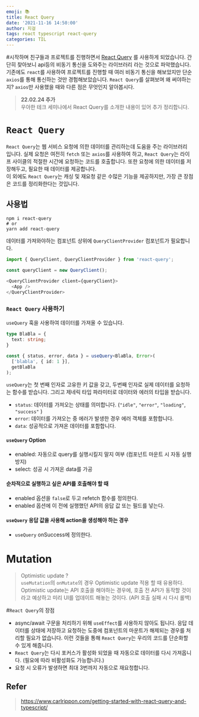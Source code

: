 ```yaml
---
emoji: 📚
title: React Query
date: '2021-11-16 14:50:00'
author: 지걸
tags: react typescript react-query
categories: TIL
---
```


#시작하며
친구들과 프로젝트를 진행하면서 [React Query](https://react-query.tanstack.com/) 를 사용하게 되었습니다. 간단히 찾아보니 api등의 비동기 통신을 도와주는 라이브러리 라는 것으로 파악했습니다. 기존에도 `react`를 사용하여 프로젝트를 진행할 때 여러 비동기 통신을 해보았지만 단순 `axios`를 통해 통신하는 것만 경험해보았습니다. `React Query`를 살펴보며 왜 써야하는지? `axios`만 사용했을 때와 다른 점은 무엇인지 알아봅시다.  
> **22.02.24 추가**  
> 우아한 테크 세미나에서 React Query를 소개한 내용이 있어 추가 정리합니다.

# `React Query`
`React Query`는 웹 서비스 요청에 의한 데이터를 관리하는데 도움을 주는 라이브러리 입니다. 실제 요청은 여전히 `fetch` 또는 `axios`를 사용하여 하고, `React Query`는 라이프 사이클의 적절한 시간에 요청하는 코드를 호출합니다. 또한 요청에 의한 데이터를 저장해두고, 필요한 때 데이터를 제공합니다.  
이 외에도 `React Query`는 캐싱 및 재요청 같은 수많은 기능을 제공하지만, 가장 큰 장점은 코드를 정리화한다는 것입니다.

## 사용법
```
npm i react-query
# or
yarn add react-query
```

데이터를 가져와야하는 컴포넌트 상위에 `QueryClientProvider` 컴포넌트가 필요합니다.
```javascript
import { QueryClient, QueryClientProvider } from 'react-query';

const queryClient = new QueryClient();
  
<QueryClientProvider client={queryClient}>
  <App />
</QueryClientProvider>
```

### `React Query` 사용하기
`useQuery` 훅을 사용하여 데이터를 가져올 수 있습니다.
```typescript
type BlaBla = {
  text: string;
}

const { status, error, data } = useQuery<BlaBla, Error>(
  ['blabla', { id: 1 }],
  getBlaBla
);
```
`useQuery`는 첫 번째 인자로 고유한 키 값을 갖고, 두번째 인자로 실제 데이터를 요청하는 함수를 받습니다. 그리고 제네릭 타입 파라미터로 데이터와 에러의 타입을 받습니다.

- `status`: 데이터를 가져오는 상태를 의미합니다. (`"idle"`, `"error"`, `"loading"`, `"success"` )
- `error`: 데이터를 가져오는 중 에러가 발생한 경우 에러 객체를 포함합니다.
- `data`: 성공적으로 가져온 데이터를 포함합니다.

#### `useQuery` Option
- enabled: 자동으로 query를 실행시킬지 말지 여부 (컴포넌트 마운트 시 자동 실행 방지)
- select: 성공 시 가져온 data를 가공

#### 순차적으로 실행하고 싶은 API를 호출해야 할 때
- enabled 옵션을 `false`로 두고 refetch 함수를 정의한다.
- enabled 옵션에 이 전에 실행했던 API의 응답 값 또는 필드를 넣는다.

#### `useQuery` 응답 값을 사용해 action을 생성해야 하는 경우
- `useQuery` onSuccess에 정의한다.

# Mutation
> Optimistic update ?  
> `useMutation`의 `onMutate`의 경우 Optimistic update 적용 할 때 유용하다.  
> Optimistic update는 API 호출을 해야하는 경우에, 호출 전 API가 동작할 것이라고 예상하고 미리 UI를 업데이트 해놓는 것이다. (API 호출 실패 시 다시 롤백)

#`React Query`의 장점
- async/await 구문을 처리하기 위해 `useEffect`를 사용하지 않아도 됩니다. 응답 데이터를 상태에 저장하고 요청하는 도중에 컴포넌트의 마운트가 해제되는 경우를 처리할 필요가 없습니다. 이런 것들을 통해 `React Query`는 우리의 코드를 단순화할 수 있게 해줍니다.
- `React Query`는 다시 포커스가 활성화 되었을 때 자동으로 데이터를 다시 가져옵니다. (필요에 따라 비활성화도 가능합니다.)
- 요청 시 오류가 발생하면 최대 3번까지 자동으로 재요청합니다. 

## Refer
> https://www.carlrippon.com/getting-started-with-react-query-and-typescript/
